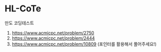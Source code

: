 # HL-CoTe
만도 코딩테스트

1. https://www.acmicpc.net/problem/2750
2. https://www.acmicpc.net/problem/2444
3. https://www.acmicpc.net/problem/10809 (포인터를 활용해서 풀어주세요!)